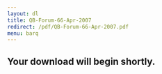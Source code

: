 ```yaml
---
layout: dl
title: QB-Forum-66-Apr-2007
redirect: /pdf/QB-Forum-66-Apr-2007.pdf
menu: barq
---
```

## Your download will begin shortly.
